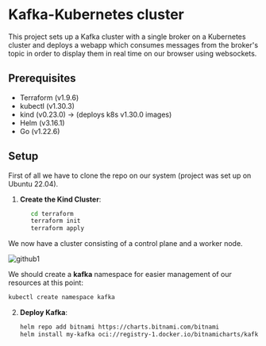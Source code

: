 # Kafka-Kubernetes cluster

This project sets up a Kafka cluster with a single broker on a Kubernetes cluster
and deploys a webapp which consumes messages from the broker's topic in order to
display them in real time on our browser using websockets.

## Prerequisites

- Terraform (v1.9.6)
- kubectl (v1.30.3)
- kind (v0.23.0) -> (deploys k8s v1.30.0 images)
- Helm (v3.16.1)
- Go (v1.22.6)

## Setup

First of all we have to clone the repo on our system (project was set up on Ubuntu 22.04).

1. **Create the Kind Cluster**:
   ```sh
      cd terraform
      terraform init
      terraform apply
   ```

We now have a cluster consisting of a control plane and a worker node.

![github1](https://github.com/user-attachments/assets/c961adb0-859c-4489-981c-e194ae2c9de0)

We should create a <b>kafka</b> namespace for easier management of our resources at this point:

```sh
kubectl create namespace kafka
```

2. **Deploy Kafka**:
   ```sh
   helm repo add bitnami https://charts.bitnami.com/bitnami
   helm install my-kafka oci://registry-1.docker.io/bitnamicharts/kafka -n kafka -f helm/values.yml
   ```
   

